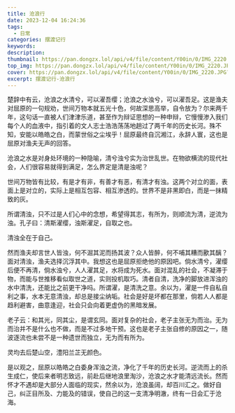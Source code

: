 ```yaml
---
title: 沧浪行
date: 2023-12-04 16:24:36
tags:
  - 日常
categories: 摆渡记行
keywords:
description:
thumbnail: https://pan.dongzx.lol/api/v4/file/content/Y00in/0/IMG_2220.JPG?sign=1h5RU1BXXUQLVS5-f04hQ3A4KEVh0dLbkNF1sKGpaoU%3D%3A0
top_img: https://pan.dongzx.lol/api/v4/file/content/Y00in/0/IMG_2220.JPG?sign=1h5RU1BXXUQLVS5-f04hQ3A4KEVh0dLbkNF1sKGpaoU%3D%3A0
cover: https://pan.dongzx.lol/api/v4/file/content/Y00in/0/IMG_2220.JPG?sign=1h5RU1BXXUQLVS5-f04hQ3A4KEVh0dLbkNF1sKGpaoU%3D%3A0
excerpt: 摆渡记行-沧浪行
---
```


楚辞中有云，沧浪之水清兮，可以濯吾缨；沧浪之水浊兮，可以濯吾足。这是渔夫对屈原的一句规劝，世间万物本就五光十色，何故深思高举，自令放为？尔来两千年，这句话一直被人们津津乐道，甚至作为辩证思想的一种申辩，它慢慢渗入我们每个人的血液中，指引着的文人志士浩浩荡荡地趟过了两千年的历史长河。殊不知，安能以皓皓之白，而蒙世俗之尘埃乎！屈原最终自沉湘江，永辞人寰，这也是屈原对渔夫无声的回答。

沧浪之水是对身处环境的一种隐喻，清兮浊兮实为治世乱世。在物欲横流的现代社会，人们很容易就得到满足，怎么界定是清是浊呢？

世间万物皆有比较，有是才有非，有善才有恶，有清才有浊。这两个对立的面，表面上是对立的，实际上是相互包容、相互渗透的。世界不是非黑即白，而是一抹精致的灰。

所谓清浊，只不过是人们心中的念想，希望得其志，有所为，则顺流为清，逆流为浊。孔子曰：清斯濯缨，浊斯濯足，自取之也。

清浊全在于自己。

然而渔夫却言世人皆浊，何不淈其泥而扬其波？众人皆醉，何不哺其糟而歠其醨？面对清浊，渔夫选择沉浮其中。我想这也是屈原拒绝他的原因吧。倘水清兮，濯缨后便不再清，倘水浊兮，人人濯其足，水将成为死水。面对混乱的社会，不凝滞于物，而能与世推移看似取世之道，实则投机取巧。清者自清，洗净的脚放进浑浊的水中清洗，还能比之前更干净吗。所谓濯，是清洗之意。余以为，濯是一件自私自利之事，水本无意清浊，却总是接尘纳垢。社会是好是坏都在那里，倘若人人都是趋利避害，曲意逢迎，社会只会向着更虚伪的黑暗发展。

老子云：和其光，同其尘，是谓玄同。面对复杂的社会，老子主张无为而治。无为而治并不是什么也不做，而是不过多地干预。这也是老子主张自修的原因之一，随波逐流也未尝不是一种遗世而独立，无为而有所为。

灵均去后楚山空，澧阳兰芷无颜色。

是以观之，屈原以皓皓之白委身浑浊之流，净化了千年的历史长河。逆流而上的杀生成仁，使后来者明志致远，前赴后继地浪里淘沙，沧浪之水才能清远流长。然而怀才不遇却是大部分人面临的现实，然余以为，沧浪虽阔，却百川汇之。做好自己，纠正目所及、力能及的错误，使自己的这一支清净明澈，终有一日会汇于沧海。
